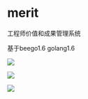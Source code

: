 # merit
工程师价值和成果管理系统

基于beego1.6 golang1.6

![](http://r.photo.store.qq.com/psb?/75d376f1-d493-430c-b1de-60456c735fa8/T2264x9H1OC4V7QtdqcggpN2UeoIoYUfJmK*rgP5gq4!/o/dFoBAAAAAAAA&ek=1&kp=1&pt=0&bo=IAOAAgAFAAQFAIM!&su=1143235217&sce=0-12-12&rf=2-9)

![](http://a3.qpic.cn/psb?/75d376f1-d493-430c-b1de-60456c735fa8/3SZkUuSR3jlXlD8r5P3us4wI5CEa1*ZtMplyFJRgXcE!/b/dFoBAAAAAAAA&ek=1&kp=1&pt=0&bo=ggT4AQAAAAAFAFw!&su=0146900369&sce=0-12-12&rf=2-9)

![](http://a3.qpic.cn/psb?/75d376f1-d493-430c-b1de-60456c735fa8/Rr7UtUC3A8bBGw3hLr8jaRE4zk9UReycKxiPMuiq.qk!/b/dFoBAAAAAAAA&ek=1&kp=1&pt=0&bo=hgQcAgAAAAAFAL8!&su=0228478113&sce=0-12-12&rf=2-9)
